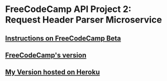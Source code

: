 # FreeCodeCamp API Project 2: Request Header Parser Microservice

## [Instructions on FreeCodeCamp Beta](https://beta.freecodecamp.org/en/challenges/api-and-microservice-projects/request-header-parser-microservice)

## [FreeCodeCamp's version](https://dandelion-roar.glitch.me/)

## [My Version hosted on Heroku](https://salty-forest-99628.herokuapp.com/)
